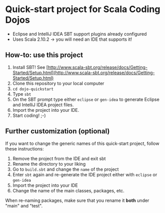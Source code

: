 # Quick-start project for Scala Coding Dojos

* Eclipse and IntelliJ IDEA SBT support plugins already configured
* Uses Scala 2.10.2 -> you will need an IDE that supports it!

## How-to: use this project

1. Install SBT! See [http://www.scala-sbt.org/release/docs/Getting-Started/Setup.html](http://www.scala-sbt.org/release/docs/Getting-Started/Setup.html)
1. Clone this repository to your local computer
1. `cd dojo-quickstart`
1. Type `sbt`
1. On the SBT prompt type either `eclipse` or `gen-idea` to generate Eclipse and IntelliJ IDEA project files.
1. Import the project into your IDE.
1. Start coding! ;-)

## Further customization (optional)

If you want to change the generic names of this quick-start project, follow these instructions:

1. Remove the project from the IDE and exit sbt
1. Rename the directory to your liking
1. Go to `build.sbt` and change the `name` of the project
1. Enter `sbt` again and re-generate the IDE project either with `eclipse` or `gen-idea`
1. Import the project into your IDE
1. Change the name of the main classes, packages, etc.

When re-naming packages, make sure that you rename it **both** under "main" and "test".